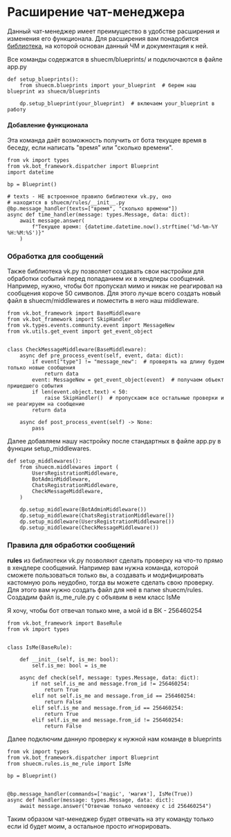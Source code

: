 # Расширение чат-менеджера

Данный чат-менеджер имеет преимущество в удобстве расширения и изменения его
функционала. Для расширения вам понадобится [библиотека](https://github.com/prostomarkeloff/vk.py), на которой основан данный
ЧМ и документация к ней.

Все команды содержатся в shuecm/blueprints/ и подключаются в файле app.py

```python3
def setup_blueprints():
    from shuecm.blueprints import your_blueprint  # берем наш blueprint из shuecm/blueprints

    dp.setup_blueprint(your_blueprint)  # включаем your_blueprint в работу
```

#### Добавление функционала

Эта команда даёт возможность получить от бота текущее время в беседу, если написать "время" или "сколько времени".
```python3
from vk import types
from vk.bot_framework.dispatcher import Blueprint
import datetime

bp = Blueprint()

# texts - НЕ встроенное правило библиотеки vk.py, оно
# находится в shuecm/rules/__init__.py
@bp.message_handler(texts=["время", "сколько времени"])
async def time_handler(message: types.Message, data: dict):
    await message.answer(
        f"Текущее время: {datetime.datetime.now().strftime('%d-%m-%Y %H:%M:%S')}"
    )
```

### Обработка для сообщений

Также библиотека vk.py позволяет создавать свои настройки для обработки 
событий перед попаданием их в хендлеры сообщений. Например, нужно, чтобы бот пропускал
мимо и никак не реагировал на сообщения короче 50 символов. Для этого лучше 
всего создать новый файл в shuecm/middlewares и поместить в него наш middleware.

```python3
from vk.bot_framework import BaseMiddleware
from vk.bot_framework import SkipHandler
from vk.types.events.community.event import MessageNew
from vk.utils.get_event import get_event_object


class CheckMessageMiddleware(BaseMiddleware):
    async def pre_process_event(self, event, data: dict):
        if event["type"] != "message_new":  # проверять на длину будем только новые сообщения
            return data
        event: MessageNew = get_event_object(event)  # получаем объект пришедшего события
        if len(event.object.text) < 50:
            raise SkipHandler()  # пропускаем все остальные проверки и не реагируем на сообщение
        return data 

    async def post_process_event(self) -> None:
        pass
```

Далее добавляем нашу настройку после стандартных в файле app.py в функции setup_middlewares.
```python3
def setup_middlewares():
    from shuecm.middlewares import (
        UsersRegistrationMiddleware,
        BotAdminMiddleware,
        ChatsRegistrationMiddleware,
        CheckMessageMiddleware,
    )

    dp.setup_middleware(BotAdminMiddleware())
    dp.setup_middleware(ChatsRegistrationMiddleware())
    dp.setup_middleware(UsersRegistrationMiddleware())
    dp.setup_middleware(CheckMessageMiddleware())
```

### Правила для обработки сообщений

**rules** из библиотеки vk.py позволяют сделать проверку на что-то прямо в
хендлере сообщений. Например вам нужна команда, которой сможете пользоваться 
только вы, а создавать и модифицировать кастомную роль неудобно, тогда вы 
можете сделать свою проверку. Для этого вам нужно создать файл для неё в папке
shuecm/rules. Создадим файл is_me_rule.py с объявим в нем класс IsMe

Я хочу, чтобы бот отвечал только мне, а мой id в ВК - 256460254
```python3
from vk.bot_framework import BaseRule
from vk import types


class IsMe(BaseRule):

    def __init__(self, is_me: bool):
        self.is_me: bool = is_me

    async def check(self, message: types.Message, data: dict):
        if not self.is_me and message.from_id != 256460254:
            return True
        elif not self.is_me and message.from_id == 256460254:
            return False
        elif self.is_me and message.from_id == 256460254:
            return True
        elif self.is_me and message.from_id != 256460254:
            return False
```

Далее подключим данную проверку к нужной нам команде в blueprints

```python3
from vk import types
from vk.bot_framework.dispatcher import Blueprint
from shuecm.rules.is_me_rule import IsMe

bp = Blueprint()


@bp.message_handler(commands=['magic', 'магия'], IsMe(True))
async def handler(message: types.Message, data: dict):
    await message.answer("Отвечаю только человеку с id 256460254")
```

Таким образом чат-менеджер будет отвечать на эту команду
 только если id будет моим, а остальное просто игнорировать.